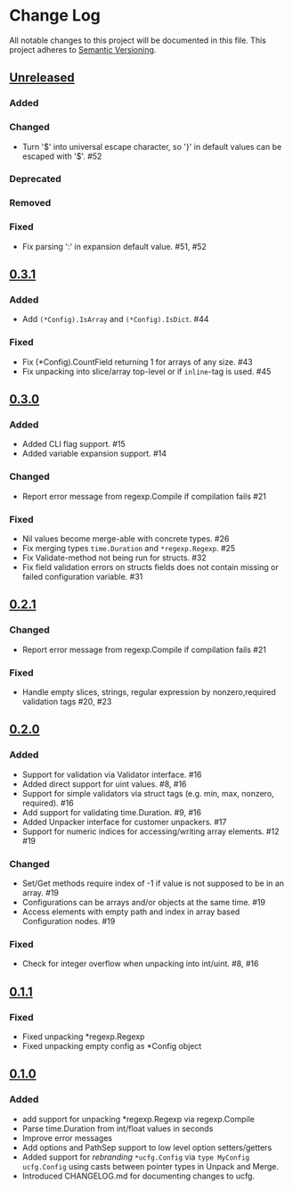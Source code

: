 # Change Log
All notable changes to this project will be documented in this file.
This project adheres to [Semantic Versioning](http://semver.org/).

## [Unreleased]

### Added

### Changed
- Turn '$' into universal escape character, so '}' in default values can be escaped with '$'. #52

### Deprecated

### Removed

### Fixed
- Fix parsing ':' in expansion default value. #51, #52

## [0.3.1]

### Added
- Add `(*Config).IsArray` and `(*Config).IsDict`. #44

### Fixed
- Fix (*Config).CountField returning 1 for arrays of any size. #43
- Fix unpacking into slice/array top-level or if `inline`-tag is used. #45

## [0.3.0]

### Added
- Added CLI flag support. #15
- Added variable expansion support. #14

### Changed
- Report error message from regexp.Compile if compilation fails #21

### Fixed
- Nil values become merge-able with concrete types. #26
- Fix merging types `time.Duration` and `*regexp.Regexp`. #25
- Fix Validate-method not being run for structs. #32
- Fix field validation errors on structs fields does not contain missing or failed configuration variable. #31

## [0.2.1]

### Changed
- Report error message from regexp.Compile if compilation fails #21

### Fixed
- Handle empty slices, strings, regular expression by nonzero,required validation tags #20, #23

## [0.2.0]

### Added
- Support for validation via Validator interface. #16
- Added direct support for uint values. #8, #16
- Support for simple validators via struct tags (e.g. min, max, nonzero, required). #16
- Add support for validating time.Duration. #9, #16
- Added Unpacker interface for customer unpackers. #17
- Support for numeric indices for accessing/writing array elements. #12 #19

### Changed
- Set/Get methods require index of -1 if value is not supposed to be in an array. #19
- Configurations can be arrays and/or objects at the same time. #19
- Access elements with empty path and index in array based Configuration nodes. #19

### Fixed
- Check for integer overflow when unpacking into int/uint. #8, #16

## [0.1.1]

### Fixed
- Fixed unpacking *regexp.Regexp
- Fixed unpacking empty config as *Config object

## [0.1.0]

### Added
- add support for unpacking *regexp.Regexp via regexp.Compile
- Parse time.Duration from int/float values in seconds
- Improve error messages
- Add options and PathSep support to low level option setters/getters
- Added support for _rebranding_ `*ucfg.Config` via `type MyConfig ucfg.Config` using
  casts between pointer types in Unpack and Merge.
- Introduced CHANGELOG.md for documenting changes to ucfg.


[Unreleased]: https://github.com/elastic/go-ucfg/compare/v0.3.1...HEAD
[0.3.1]: https://github.com/elastic/go-ucfg/compare/v0.3.0...v0.3.1
[0.3.0]: https://github.com/elastic/go-ucfg/compare/v0.2.1...v0.3.0
[0.2.1]: https://github.com/elastic/go-ucfg/compare/v0.2.0...v0.2.1
[0.2.0]: https://github.com/elastic/go-ucfg/compare/v0.1.1...v0.2.0
[0.1.1]: https://github.com/elastic/go-ucfg/compare/v0.1.0...v0.1.1
[0.1.0]: https://github.com/elastic/go-ucfg/compare/v0.0.0...v0.1.0
